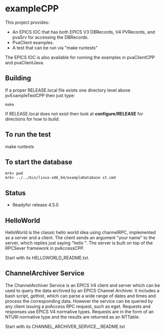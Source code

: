 exampleCPP
==========

This project provides:

* An EPICS IOC that has both EPICS V3 DBRecords, V4 PVRecords, and pvaSrv for accessing the DBRecords.
* PvaClient examples.
* A test that can be run via "make runtests"

The EPICS IOC is also available for running the examples in pvaClientCPP and pvaClientJava.

Building
--------

If a proper RELEASE.local file exists one directory level above pvExampleTestCPP
then just type:

    make

If RELEASE.local does not exist then look at <b>configure/RELEASE</b>
for directions for how to build.

To run the test
---------------

make runtests

To start the database
------------

    mrk> pwd
    mrk> ../../bin/linux-x86_64/exampleDatabase st.cmd 

Status
------

* Readyfor release 4.5.0

HelloWorld
----------

HelloWorld is the classic hello world idea using channelRPC, implemented as a server and a client.
The client sends an argument "your name" to the server, which replies just 
saying "hello <that name>". The server is built on top of the RPCSever framework 
in pvAccessCPP.

Start with its HELLOWORLD_README.txt. 

ChannelArchiver Service
----------------------- 

The ChannelArchiver Service is an EPICS V4 client and server which can be used
to query the data archived by an EPICS Channel Archiver. It includes a bash
script, gethist, which can parse a wide range of dates and times and process
the corresponding data. However the service can be queried by any client
issuing a pvAccess RPC request, such as eget. Requests and responses use EPICS V4
normative types. Requests are in the form of an NTURI normative type and the results are returned as an NTTable. 

Start with its CHANNEL_ARCHIVER_SERVICE__README.txt


